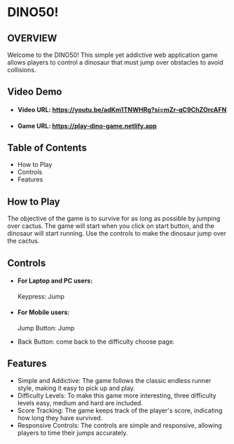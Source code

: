 # DINO50!

## OVERVIEW
Welcome to the DINO50! This simple yet addictive web application game allows players to control a dinosaur that must jump over obstacles to avoid collisions.

## Video Demo
* #### Video URL:  https://youtu.be/adKm1TNWHRg?si=mZr-qC9ChZOrcAFN
* #### Game URL:  https://play-dino-game.netlify.app

## Table of Contents
* How to Play
* Controls
* Features

## How to Play
The objective of the game is to survive for as long as possible by jumping over cactus. The game will start when you click on start button, and the dinosaur will start running. Use the controls to make the dinosaur jump over the cactus.

## Controls
* #### For Laptop and PC users:   
    Keypress: Jump     
* #### For Mobile users:
    Jump Button: Jump

* Back Button: come back to the difficulty choose page.


## Features
* Simple and Addictive: The game follows the classic endless runner style, making it easy to pick up and play.
* Difficulty Levels: To make this game more interesting, three difficulty levels easy, medium and hard are included.
* Score Tracking: The game keeps track of the player's score, indicating how long they have survived.
* Responsive Controls: The controls are simple and responsive, allowing players to time their jumps accurately.
